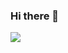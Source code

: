 ### Hi there 👋

<img src="https://capsule-render.vercel.app/api?type=waving&color=auto&height=200&section=header&text=Seam Oh&fontSize=90" />

<!--
**Seam5/Seam5** is a ✨ _special_ ✨ repository because its `README.md` (this file) appears on your GitHub profile.

Here are some ideas to get you started:

- 🔭 I’m currently working on ...
- 🌱 I’m currently learning ...
- 👯 I’m looking to collaborate on ...
- 🤔 I’m looking for help with ...
- 💬 Ask me about ...
- 📫 How to reach me: ...
- 😄 Pronouns: ...
- ⚡ Fun fact: ...
-->
